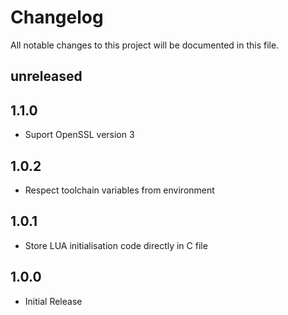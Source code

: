 Changelog
=========

All notable changes to this project will be documented in this file.

## unreleased

## 1.1.0

- Suport OpenSSL version 3

## 1.0.2

- Respect toolchain variables from environment

## 1.0.1

- Store LUA initialisation code directly in C file

## 1.0.0

- Initial Release
